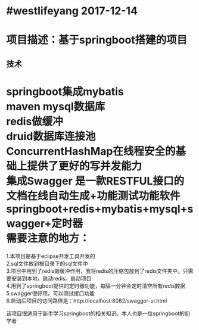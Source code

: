 #westlifeyang 2017-12-14
==
项目描述：基于springboot搭建的项目
===
技术
-

springboot集成mybatis<br>
maven mysql数据库<br>
redis做缓冲<br>
druid数据库连接池<br>
ConcurrentHashMap在线程安全的基础上提供了更好的写并发能力<br>
集成Swagger 是一款RESTFUL接口的文档在线自动生成+功能测试功能软件<br>
springboot+redis+mybatis+mysql+swagger+定时器<br>
需要注意的地方：
==
1.本项目是基于eclipse开发工具开发的<br>
2.sql文件放到根目录下的sql文件中<br>
3.项目中用到了redis做缓冲作用，我将redis的压缩包放到了redis文件夹中。只需要安装到本地。启动redis。启动项目<br>
4.用到了springboot提供的定时器功能，每隔一分钟会定时清空所有redis数据<br>
5.swagger很好用。可以测试接口功能<br>
6.启动后项目的访问路径是：http://localhost:8082/swagger-ui.html<br>

该项目很适用于新手学习springboot的相关知识。本人也是一位springboot的初学者<br>
